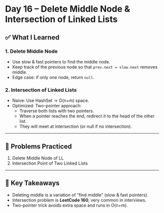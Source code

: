 # Day 16 – Delete Middle Node & Intersection of Linked Lists

## ✅ What I Learned
### 1. Delete Middle Node
- Use slow & fast pointers to find the middle node.
- Keep track of the previous node so that `prev.next = slow.next` removes middle.
- Edge case: if only one node, return `null`.

### 2. Intersection of Linked Lists
- Naive: Use HashSet → O(n+m) space.
- Optimized: Two-pointer approach:
  - Traverse both lists with two pointers.
  - When a pointer reaches the end, redirect it to the head of the other list.
  - They will meet at intersection (or null if no intersection).

---

## 📖 Problems Practiced
1. Delete Middle Node of LL
2. Intersection Point of Two Linked Lists

---

## 🔑 Key Takeaways
- Deleting middle is a variation of “find middle” (slow & fast pointers).
- Intersection problem is **LeetCode 160**, very common in interviews.
- Two-pointer trick avoids extra space and runs in O(n+m).

